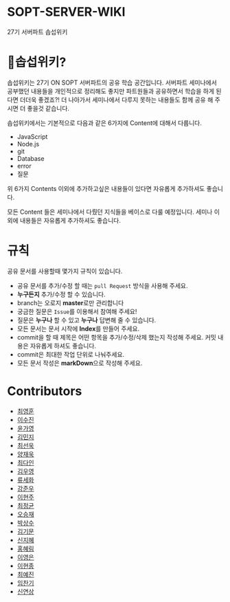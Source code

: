 # SOPT-SERVER-WIKI
27기 서버파트 솝섭위키

# 🤔솝섭위키?
솝섭위키는 27기 ON SOPT 서버파트의 공유 학습 공간입니다. 서버파트 세미나에서 공부했던 내용들을 개인적으로 정리해도 좋지만 파트원들과 공유하면서 학습을 하게 된다면 더더욱 좋겠죠?! 더 나아가서 세미나에서 다루지 못하는 내용들도 함께 공유 해 주시면 더 좋을것 같습니다.

솝섭위키에서는 기본적으로 다음과 같은 6가지에 Content에 대해서 다룹니다.
- JavaScript
- Node.js
- git
- Database
- error
- 질문

위 6가지 Contents 이외에 추가하고싶은 내용들이 있다면 자유롭게 추가하셔도 좋습니다. 

모든 Content 들은 세미나에서 다뤘던 지식들을 베이스로 다룰 예정입니다. 세미나 이외에 내용들은 자유롭게 추가하셔도 좋습니다.


# 규칙
공유 문서를 사용할때 몇가지 규칙이 있습니다.
- 공유 문서를 추가/수정 할 때는 ```pull Request``` 방식을 사용해 주세요.
- **누구든지** 추가/수정 할 수 있습니다.
- branch는 오로지 **master**로만 관리합니다
- 궁금한 질문은 ```Issue```를 이용해서 참여해 주세요!
- 질문은 **누구나** 할 수 있고 **누구나** 답변해 줄 수 있습니다.
- 모든 문서는 문서 시작에 **Index**를 만들어 주세요.
- commit을 할 때 제목은 어떤 항목을 추가/수정/삭제 했는지 작성해 주세요. 커밋 내용은 자유롭게 하셔도 좋습니다.
- commit은 최대한 작업 단위로 나눠주세요.
- 모든 문서 작성은 **markDown**으로 작성해 주세요.

# Contributors
- [최영훈](https://github.com/dudgns3tp)
- [이수진](https://github.com/suzieep)
- [윤가영](https://github.com/kyY00n)
- [김민지](https://github.com/milkyKim)
- [최선욱](https://github.com/seonuk)
- [양재욱](https://github.com/didwodnr123)
- [최다인](https://github.com/DA-IN-droid)
- [김우영](https://github.com/w00ing)
- [류세화](https://github.com/sophryu99)
- [강준우](https://github.com/KangJunewoo)
- [이현주](https://github.com/bokdoll)
- [최정균](https://github.com/wjdrbs96)
- [오승재](https://github.com/oh980225)
- [박상수](https://github.com/epitoneproject)
- [김기문](https://github.com/tributetothemoon)
- [신지혜](https://github.com/NewWisdom)
- [홍혜림](https://github.com/herimhong)
- [이영은](https://github.com/YeongEunLee)
- [이현종](https://github.com/hyunjong-96)
- [최예진](https://github.com/Yejin6911)
- [임찬기](https://github.com/Lim-Changi)
- [신연상](https://github.com/yxxshin)